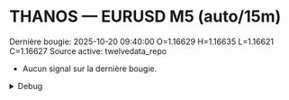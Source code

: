 # THANOS — EURUSD M5 (auto/15m)
Dernière bougie: 2025-10-20 09:40:00  O=1.16629  H=1.16635  L=1.16621  C=1.16627
Source active: twelvedata_repo

- Aucun signal sur la dernière bougie.

<details><summary>Debug</summary>

- TD_API_KEY manquant.

</details>